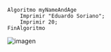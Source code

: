 ```
Algoritmo myNameAndAge
	Imprimir "Eduardo Soriano";
	Imprimir 20;
FinAlgoritmo
```

![imagen](https://user-images.githubusercontent.com/116420679/208271059-2ecd42f6-1059-491f-b892-3fc46c4d7a69.png)
